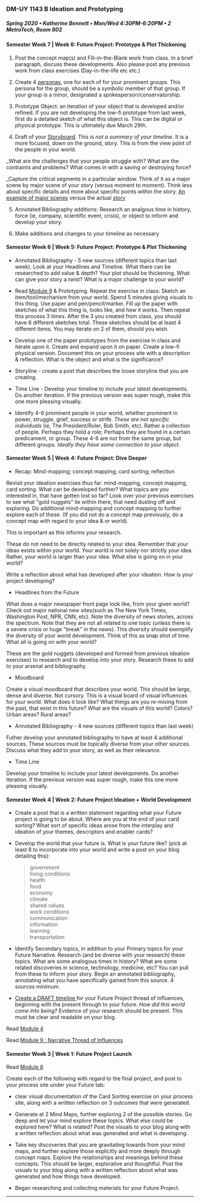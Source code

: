 ### DM-UY 1143 B Ideation and Prototyping
##### Spring 2020 • Katherine Bennett • Mon/Wed 4:30PM-6:20PM • 2 MetroTech, Room 802


#### Semester Week 7 | Week 6: Future Project: Prototype & Plot Thickening

1. Post the concept map(s) and Fill-in-the-Blank work from class. In a brief paragraph, discuss these developments. Also please post any previous work from class exercises (Day-in-the-life etc etc.)

2. Create 4 [personas](https://github.com/IDMNYU/Ideation-Prototyping_Spring2020_Bennett/blob/master/Personas.md), one for each of for your prominent groups. This persona for the group, should be a symbolic member of that group. If your group is a minor, designated a spokesperson/conservatorship.

3. Prototype Object: an iteration of your object that is developed and/or refined. If you are not developing the low-fi prototype from last week, first do a detailed sketch of what this object is. This can be digital or physical prototype. This is ultimately due March 29th.

4. Draft of your [Storyboard](https://github.com/IDMNYU/Ideation-Prototyping_Spring2020_Bennett/tree/master/storyboardTemplates). This is *not a summary of your timeline*. It is a more focused, down on the ground, story. This is from the view point of the people in your world.

_What are the challenges that your people struggle with? What are the contraints and problems? What comes in with a saving or destroying force?

_Capture the critical segments in a particular window. Think of it as a major scene by major scene of your story (versus moment to moment). Think less about specific details and more about specific points within the story. [An example of major scenes](https://www.youtube.com/watch?v=MRyPSOyC7_c) versus the actual [story](https://www.youtube.com/watch?v=HyHNuVaZJ-k)


5. Annotated Bibliography additions: Research an analgous time in history, force (ie, company, scientific event, crisis), or object to inform and develop your story. 

6. Make additions and changes to your timeline as necessary


#### Semester Week 6 | Week 5: Future Project: Prototype & Plot Thickening

* Annotated Bibliography - 5 new sources (different topics than last week). Look at your Headlines and Timeline. What there can be researched to add value & depth? Your plot should be thickening. What can give your story a twist? What is a major challenge to your world?

* Read [Module 9](http://teaching.polishedsolid.com/ip/mod9/content/index.html#/?_k=fuqopr) & Prototyping. Repeat the exercise in class: Sketch an item/tool/mechanism from your world. Spend 5 minutes giving visuals to this thing. Use paper and pen/pencil/marker. Fill up the paper with sketches of what this thing is, looks like, and how it works. Then repeat this process 3 times. After the 3 you created from class, you should have 6  different sketches total. These sketches should be at least 4 different items. You may iterate on 2 of them, should you wish.

* Develop one of the paper prototypes from the exercise in class and iterate upon it. Create and expand upon it on paper. Create a low-fi physical version. Document this on your process site with a description & reflection. What is the object and what is the significance?

* Storyline - create a post that describes the loose storyline that you are creating.

* Time Line - Develop your timeline to include your latest developments. Do another iteration. If the previous version was super rough, make this one more pleasing visually. 

* Identify 4-6 prominent people in your world, whether prominent in power, struggle, grief, success or strife. *These are not specific individuals* (ie, The President/Ruler, Bob Smith, etc). Rather a collection of people. Perhaps they hold a role; Perhaps they are found in a certain predicament, or group. These 4-6 are not from the same group, but different groups. *Ideally they have some connection to your object.*

#### Semester Week 5 | Week 4: Future Project: Dive Deeper

* Recap: Mind-mapping; concept mapping; card sorting; reflection

Revisit your ideation exercises thus far: mind-mapping, concept mapping, card sorting. What can be developed further? What topics are you interested in, that have gotten lost so far? Look over your previous exercises to see what "gold nuggets" lie within there, that need dusting off and exploring. Do additional mind-mapping and concept mapping to further explore each of these. (If you did not do a concept map previously, do a concept map with regard to your idea & or world).

This is important as this informs your research.

These do not need to be directly related to your idea. Remember that your ideas exists within your world. Your world is not solely nor strictly your idea. Rather, your world is larger than your idea. What else is going on in your world?

Write a reflection about what has developed after your ideation. How is your project developing?

* Headlines from the Future

What does a major newspaper front page look like, from your given world? Check out major national new sites(such as The New York Times, Washington Post, NPR, CNN, etc). Note the diversity of news stories, across the spectrum. Note that they are not all related to one topic (unless there is a severe crisis or huge "break" in the news). This diversity should exemplify the diversity of your world development. Think of this as snap shot of time. What all is going on with your world?

These are the gold nuggets (developed and formed from previous ideation exercises) to research and to develop into your story. Research these to add to your arsenal and bibliography.


* Moodboard

Create a visual moodboard that describes your world. This should be large, dense and diverse. Not cursory. This is a visual board of visual influences for your world. What does it look like? What things are you re-mixing from the past, that exist in this future? What are the visuals of this world? Colors? Urban areas? Rural areas?


* Annotated Bibliography - 4 new sources (different topics than last week)

Futher develop your annotated bibliography to have at least 4 additional sources. These sources must be topically diverse from your other sources. Discuss what they add to your story, as well as their relevance. 


* Time Line

Develop your timeline to include your latest developments. Do another iteration. If the previous version was super rough, make this one more pleasing visually. 


#### Semester Week 4 | Week 2: Future Project Ideation + World Development

* Create a post that is a written statement regarding what your Future project is going to be about. Where are you at the end of your card sorting? What sort of specific ideas arose from the interplay and ideation of your themes, descriptors and enabler cards?

* Develop the world that your future is. What is your future like? (pick at least 8 to incorporate into your world and write a post on your blog detailing this):
     > government <br>
  > living conditions <br>
   > health <br>
   > food <br>
   > economy<br>
   > climate<br>
   > shared values<br>
  > work conditions<br>
   >  communication<br>
   > information<br>
   > learning<br>
   > transportation<br>

* Identify Secondary topics, in addition to your Primary topics for your Future Narrative. Research (and be diverse with your research) these topics. What are some analogous times in history? What are some related discoveries in science, technology, medicine, etc? You can pull from these to inform your story. Begin an annotated bibliography, annotating what you have specifically gained from this source. 4 sources minimum.

* <a href = "narrative_timeline.md">Create a DRAFT timeline </a> for your Future Project thread of influences, beginning with the present through to your future. *How did this world come into being?* Evidence of your research should be present. This must be clear and readable on your blog.

Read [Module 4](http://teaching.polishedsolid.com/ip/mod4/content/index.html#/?_k=drjxy8)

Read [Module 9 : Narrative Thread of Influences](http://teaching.polishedsolid.com/ip/mod9/content/index.html#/?_k=gsjmzc)



#### Semester Week 3 | Week 1: Future Project Launch

Read [Module 8](http://teaching.polishedsolid.com/ip/mod8/content/index.html#/?_k=6m31cj)

Create each of the following with regard to the final project, and post to your process site under your Future tab:

* clear visual documentation of the Card Sorting exercise on your process site, along with a written reflection on 3 outcomes that were generated.
* Generate at 2 Mind Maps, further exploring 2 of the possible stories. Go deep and let your mind explore these topics. What else could be explored here? What is related? Post the visuals to your blog along with a written reflection about what was generated and what is developing.

* Take key discoveries that you are gravitating towards from your mind maps, and further explore those explicitly and more deeply through concept maps. Explore the relationships and meanings behind these concepts. This should be larger, explorative and thoughtful.
Post the visuals to your blog along with a written reflection about what was generated and how things have developed.
* Began researching and collecting materials for your Future Project.
     
---

